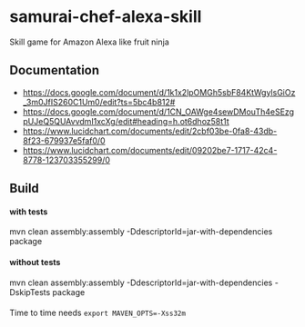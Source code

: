 # samurai-chef-alexa-skill
Skill game for Amazon Alexa like fruit ninja

## Documentation
- https://docs.google.com/document/d/1k1x2lpOMGh5sbF84KtWgylsGiOz_3m0JfIS260C1Um0/edit?ts=5bc4b812#
- https://docs.google.com/document/d/1CN_OAWge4sewDMouTh4eSEzgpUJeQ5QUAvvdmI1xcXg/edit#heading=h.ot6dhoz58t1t
- https://www.lucidchart.com/documents/edit/2cbf03be-0fa8-43db-8f23-679937e5faf0/0
- https://www.lucidchart.com/documents/edit/09202be7-1717-42c4-8778-123703355299/0

## Build
#### with tests
mvn clean assembly:assembly -DdescriptorId=jar-with-dependencies package
#### without tests
mvn clean assembly:assembly -DdescriptorId=jar-with-dependencies -DskipTests package

#### 
Time to time needs `export MAVEN_OPTS=-Xss32m`
